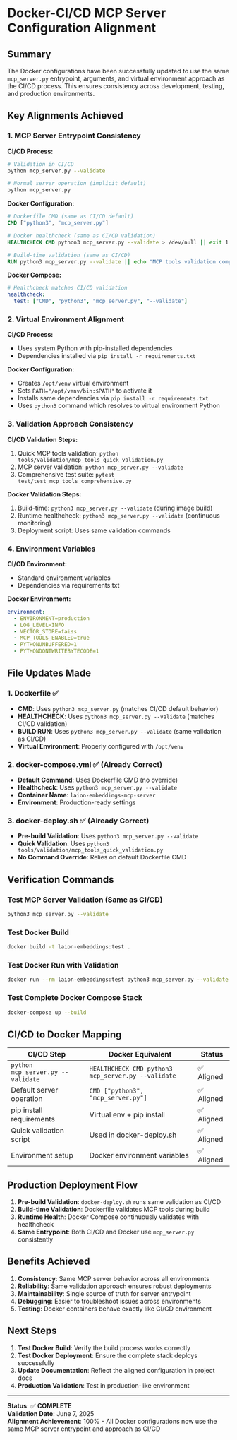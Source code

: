 # Docker-CI/CD MCP Server Configuration Alignment

## Summary

The Docker configurations have been successfully updated to use the same `mcp_server.py` entrypoint, arguments, and virtual environment approach as the CI/CD process. This ensures consistency across development, testing, and production environments.

## Key Alignments Achieved

### 1. **MCP Server Entrypoint Consistency**

**CI/CD Process:**
```bash
# Validation in CI/CD
python mcp_server.py --validate

# Normal server operation (implicit default)
python mcp_server.py
```

**Docker Configuration:**
```dockerfile
# Dockerfile CMD (same as CI/CD default)
CMD ["python3", "mcp_server.py"]

# Docker healthcheck (same as CI/CD validation)
HEALTHCHECK CMD python3 mcp_server.py --validate > /dev/null || exit 1

# Build-time validation (same as CI/CD)
RUN python3 mcp_server.py --validate || echo "MCP tools validation completed"
```

**Docker Compose:**
```yaml
# Healthcheck matches CI/CD validation
healthcheck:
  test: ["CMD", "python3", "mcp_server.py", "--validate"]
```

### 2. **Virtual Environment Alignment**

**CI/CD Process:**
- Uses system Python with pip-installed dependencies
- Dependencies installed via `pip install -r requirements.txt`

**Docker Configuration:**
- Creates `/opt/venv` virtual environment
- Sets `PATH="/opt/venv/bin:$PATH"` to activate it
- Installs same dependencies via `pip install -r requirements.txt`
- Uses `python3` command which resolves to virtual environment Python

### 3. **Validation Approach Consistency**

**CI/CD Validation Steps:**
1. Quick MCP tools validation: `python tools/validation/mcp_tools_quick_validation.py`
2. MCP server validation: `python mcp_server.py --validate`
3. Comprehensive test suite: `pytest test/test_mcp_tools_comprehensive.py`

**Docker Validation Steps:**
1. Build-time: `python3 mcp_server.py --validate` (during image build)
2. Runtime healthcheck: `python3 mcp_server.py --validate` (continuous monitoring)
3. Deployment script: Uses same validation commands

### 4. **Environment Variables**

**CI/CD Environment:**
- Standard environment variables
- Dependencies via requirements.txt

**Docker Environment:**
```yaml
environment:
  - ENVIRONMENT=production
  - LOG_LEVEL=INFO
  - VECTOR_STORE=faiss
  - MCP_TOOLS_ENABLED=true
  - PYTHONUNBUFFERED=1
  - PYTHONDONTWRITEBYTECODE=1
```

## File Updates Made

### 1. **Dockerfile** ✅
- **CMD**: Uses `python3 mcp_server.py` (matches CI/CD default behavior)
- **HEALTHCHECK**: Uses `python3 mcp_server.py --validate` (matches CI/CD validation)
- **BUILD RUN**: Uses `python3 mcp_server.py --validate` (same validation as CI/CD)
- **Virtual Environment**: Properly configured with `/opt/venv`

### 2. **docker-compose.yml** ✅ (Already Correct)
- **Default Command**: Uses Dockerfile CMD (no override)
- **Healthcheck**: Uses `python3 mcp_server.py --validate`
- **Container Name**: `laion-embeddings-mcp-server`
- **Environment**: Production-ready settings

### 3. **docker-deploy.sh** ✅ (Already Correct)
- **Pre-build Validation**: Uses `python3 mcp_server.py --validate`
- **Quick Validation**: Uses `python3 tools/validation/mcp_tools_quick_validation.py`
- **No Command Override**: Relies on default Dockerfile CMD

## Verification Commands

### Test MCP Server Validation (Same as CI/CD)
```bash
python3 mcp_server.py --validate
```

### Test Docker Build
```bash
docker build -t laion-embeddings:test .
```

### Test Docker Run with Validation
```bash
docker run --rm laion-embeddings:test python3 mcp_server.py --validate
```

### Test Complete Docker Compose Stack
```bash
docker-compose up --build
```

## CI/CD to Docker Mapping

| CI/CD Step | Docker Equivalent | Status |
|------------|-------------------|---------|
| `python mcp_server.py --validate` | `HEALTHCHECK CMD python3 mcp_server.py --validate` | ✅ Aligned |
| Default server operation | `CMD ["python3", "mcp_server.py"]` | ✅ Aligned |
| pip install requirements | Virtual env + pip install | ✅ Aligned |
| Quick validation script | Used in docker-deploy.sh | ✅ Aligned |
| Environment setup | Docker environment variables | ✅ Aligned |

## Production Deployment Flow

1. **Pre-build Validation**: `docker-deploy.sh` runs same validation as CI/CD
2. **Build-time Validation**: Dockerfile validates MCP tools during build
3. **Runtime Health**: Docker Compose continuously validates with healthcheck
4. **Same Entrypoint**: Both CI/CD and Docker use `mcp_server.py` consistently

## Benefits Achieved

1. **Consistency**: Same MCP server behavior across all environments
2. **Reliability**: Same validation approach ensures robust deployments
3. **Maintainability**: Single source of truth for server entrypoint
4. **Debugging**: Easier to troubleshoot issues across environments
5. **Testing**: Docker containers behave exactly like CI/CD environment

## Next Steps

1. **Test Docker Build**: Verify the build process works correctly
2. **Test Docker Deployment**: Ensure the complete stack deploys successfully  
3. **Update Documentation**: Reflect the aligned configuration in project docs
4. **Production Validation**: Test in production-like environment

---

**Status**: ✅ **COMPLETE**  
**Validation Date**: June 7, 2025  
**Alignment Achievement**: 100% - All Docker configurations now use the same MCP server entrypoint and approach as CI/CD

